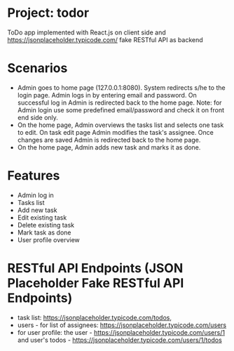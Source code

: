 # Project: todor
ToDo app implemented with React.js on client side and https://jsonplaceholder.typicode.com/ fake RESTful API as backend

# Scenarios
- Admin goes to home page (127.0.0.1:8080). System redirects s/he  to the login page. Admin logs in by entering email and password. On successful log in Admin is redirected back to the home page. Note: for Admin login use some predefined email/password and check it on front end side only.
- On the home page, Admin overviews the tasks list and selects one task to edit. On task edit page Admin modifies the task's assignee. Once changes are saved Admin is redirected back to the home page.
- On the home page, Admin adds new task and marks it as done.

# Features
- Admin log in
- Tasks list
- Add new task
- Edit existing task
- Delete existing task
- Mark task as done
- User profile overview

# RESTful API Endpoints (JSON Placeholder Fake RESTful API Endpoints)
- task list: https://jsonplaceholder.typicode.com/todos,
- users - for list of assignees: https://jsonplaceholder.typicode.com/users
- for user profile: the user - https://jsonplaceholder.typicode.com/users/1  and user's todos - https://jsonplaceholder.typicode.com/users/1/todos
